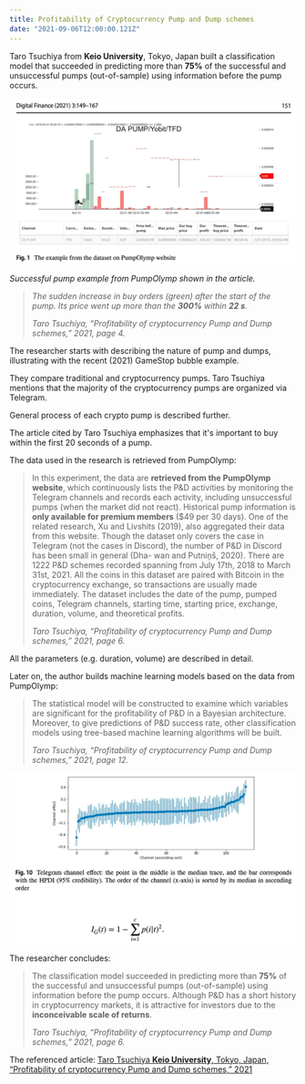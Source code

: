 ```yaml
---
title: Profitability of Cryptocurrency Pump and Dump schemes
date: "2021-09-06T12:00:00.121Z"
---
```


Taro Tsuchiya from **Keio University**, Tokyo, Japan built a classification model that succeeded in predicting more than **75%** of the successful and unsuccessful pumps (out-of-sample) using information before the pump occurs.

![Successful pump example from PumpOlymp shown in the article](./da-pump.png)
<p>
    <em>Successful pump example from PumpOlymp shown in the article.

> The sudden increase in buy orders (green) after the start of the pump. Its price went up more than the **300%** within **22 s**.
>
> <cite>Taro Tsuchiya, “Profitability of cryptocurrency Pump and Dump schemes,” 2021, page 4.</cite>

</em>
</p>

The researcher starts with describing the nature of pump and dumps, illustrating with the recent (2021) GameStop bubble example.

They compare traditional and cryptocurrency pumps. Taro Tsuchiya mentions that the majority of the cryptocurrency pumps are organized via Telegram.

General process of each crypto pump is described further.

<p>
    <a title="Li, T., Shin, D., & Wang, B. (2019). Cryptocurrency pump-and-dump schemes. Available at SSRN 3267041.">
        The article cited by Taro Tsuchiya
    </a>
    emphasizes that it's important to buy within the first 20 seconds of a pump.
</p>

The data used in the research is retrieved from PumpOlymp:
> In this experiment, the data are **retrieved from the PumpOlymp website**, which continuously lists the P&D activities by monitoring the Telegram channels and records each activity, including unsuccessful pumps (when the market did not react). Historical pump information is **only available for premium members** ($49 per 30 days). One of the related research, Xu and Livshits (2019), also aggregated their data from this website. Though the dataset only covers the case in Telegram (not the cases in Discord), the number of P&D in Discord has been small in general (Dha- wan and Putniņš, 2020). There are 1222 P&D schemes recorded spanning from July 17th, 2018 to March 31st, 2021. All the coins in this dataset are paired with Bitcoin in the cryptocurrency exchange, so transactions are usually made immediately. The dataset includes the date of the pump, pumped coins, Telegram channels, starting time, starting price, exchange, duration, volume, and theoretical profits.
>
> <cite>Taro Tsuchiya, “Profitability of cryptocurrency Pump and Dump schemes,” 2021, page 6.</cite>

All the parameters (e.g. duration, volume) are described in detail.

Later on, the author builds machine learning models based on the data from PumpOlymp: 
> The statistical model will be constructed to examine which variables are significant for the profitability of P&D in a Bayesian architecture. Moreover, to give predictions of P&D success rate, other classification models using tree-based machine learning algorithms will be built.
>
> <cite>Taro Tsuchiya, “Profitability of cryptocurrency Pump and Dump schemes,” 2021, page 12.</cite>

![Telegram channel effect](./chart.png)

The researcher concludes:

> The classification model succeeded in predicting more than **75%** of the successful and unsuccessful pumps (out-of-sample) using information before the pump occurs.
> Although P&D has a short history in cryptocurrency markets, it is attractive for investors due to the **inconceivable scale of returns**.
>
> <cite>Taro Tsuchiya, “Profitability of cryptocurrency Pump and Dump schemes,” 2021, page 6.</cite>

The referenced article: <a href="https://link.springer.com/content/pdf/10.1007/s42521-021-00034-6.pdf" target="_blank" rel="noopener noreferrer">Taro Tsuchiya **Keio University**, Tokyo, Japan, “Profitability of cryptocurrency Pump and Dump schemes,” 2021</a>